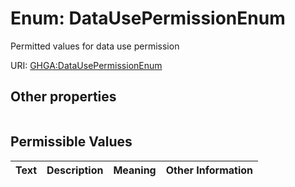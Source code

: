 
# Enum: DataUsePermissionEnum


Permitted values for data use permission

URI: [GHGA:DataUsePermissionEnum](https://w3id.org/GHGA/DataUsePermissionEnum)


## Other properties

|  |  |  |
| --- | --- | --- |

## Permissible Values

| Text | Description | Meaning | Other Information |
| :--- | :---: | :---: | ---: |

